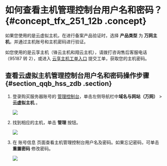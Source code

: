 # 如何查看主机管理控制台用户名和密码？ {#concept_tfx_251_12b .concept}

如果您使用的是云虚拟主机，在进行备案产品验证时，选择 **产品类型** 为 **万网主机**，并通过主机账号和主机密码进行验证。

如您使用的是云享主机（锋云主机和翔云主机），请拨打咨询售后客服电话（95187 转 2），或进入 [云享主机工单入口](https://workorder.console.aliyun.com/console.htm#/ticket/add?productCode=host_yunxiang&commonQuestionId=166&isSmart=true) 提交工单，获取您的主机密码。

## 查看云虚拟主机管理控制台用户名和密码操作步骤 {#section_qqb_hss_zdb .section}

1.  登录购买服务器账号的 [管理控制台](https://home.console.aliyun.com/)，单击左侧导航栏中**域名与网站（万网）** \> **云虚拟主机** 。

    ![](http://static-aliyun-doc.oss-cn-hangzhou.aliyuncs.com/assets/img/14216/15505426555417_zh-CN.jpg)

2.  找到相应的主机，单击 **管理** 按钮。

    ![](http://static-aliyun-doc.oss-cn-hangzhou.aliyuncs.com/assets/img/14216/15505426555419_zh-CN.jpg)

3.  在 账号信息 页面查看主机管理控制台用户名及密码。如果忘记密码，可单击 **重置密码** 修改密码。

    ![](http://static-aliyun-doc.oss-cn-hangzhou.aliyuncs.com/assets/img/14216/15505426555420_zh-CN.jpg)


